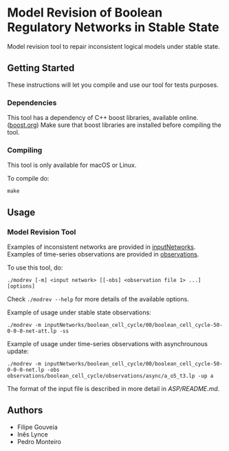 # Model Revision of Boolean Regulatory Networks in Stable State

Model revision tool to repair inconsistent logical models under stable state.

## Getting Started

These instructions will let you compile and use our tool for tests purposes.

### Dependencies

This tool has a dependency of C++ boost libraries, available online. ([boost.org](https://boost.org))
Make sure that boost libraries are installed before compiling the tool.

### Compiling

This tool is only available for macOS or Linux.

To compile do:
```
make
```

## Usage

### Model Revision Tool

Examples of inconsistent networks are provided in [inputNetworks](https://filipegouveia.github.io/ModelRevisionASP/inputNetworks.zip).
Examples of time-series observations are provided in [observations](https://filipegouveia.github.io/ModelRevisionASP/observations.zip).

To use this tool, do:

```
./modrev [-m] <input network> [[-obs] <observation file 1> ...] [options]
```

Check `./modrev --help` for more details of the available options.

Example of usage under stable state observations:
```
./modrev -m inputNetworks/boolean_cell_cycle/00/boolean_cell_cycle-50-0-0-0-net-att.lp -ss
```

Example of usage under time-series observations with asynchrounous update:
```
./modrev -m inputNetworks/boolean_cell_cycle/00/boolean_cell_cycle-50-0-0-0-net.lp -obs observations/boolean_cell_cycle/observations/async/a_o5_t3.lp -up a
```

The format of the input file is described in more detail in *ASP/README.md*.

## Authors
* Filipe Gouveia
* Inês Lynce
* Pedro Monteiro